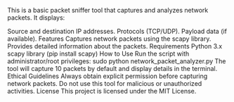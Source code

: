 This is a basic packet sniffer tool that captures and analyzes network packets. It displays:

Source and destination IP addresses.
Protocols (TCP/UDP).
Payload data (if available).
Features
Captures network packets using the scapy library.
Provides detailed information about the packets.
Requirements
Python 3.x
scapy library (pip install scapy)
How to Use
Run the script with administrator/root privileges:
sudo python network_packet_analyzer.py
The tool will capture 10 packets by default and display details in the terminal.
Ethical Guidelines
Always obtain explicit permission before capturing network packets.
Do not use this tool for malicious or unauthorized activities.
License
This project is licensed under the MIT License.
